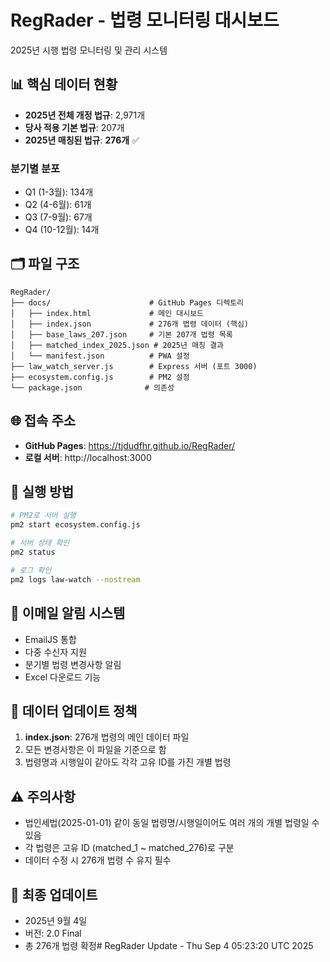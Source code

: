 # RegRader - 법령 모니터링 대시보드

2025년 시행 법령 모니터링 및 관리 시스템

## 📊 핵심 데이터 현황

- **2025년 전체 개정 법규**: 2,971개
- **당사 적용 기본 법규**: 207개  
- **2025년 매칭된 법규**: **276개** ✅

### 분기별 분포
- Q1 (1-3월): 134개
- Q2 (4-6월): 61개
- Q3 (7-9월): 67개  
- Q4 (10-12월): 14개

## 🗂️ 파일 구조

```
RegRader/
├── docs/                      # GitHub Pages 디렉토리
│   ├── index.html             # 메인 대시보드
│   ├── index.json             # 276개 법령 데이터 (핵심)
│   ├── base_laws_207.json     # 기본 207개 법령 목록
│   ├── matched_index_2025.json # 2025년 매칭 결과
│   └── manifest.json          # PWA 설정
├── law_watch_server.js        # Express 서버 (포트 3000)
├── ecosystem.config.js        # PM2 설정
└── package.json              # 의존성

```

## 🌐 접속 주소

- **GitHub Pages**: https://tjdudfhr.github.io/RegRader/
- **로컬 서버**: http://localhost:3000

## 🚀 실행 방법

```bash
# PM2로 서버 실행
pm2 start ecosystem.config.js

# 서버 상태 확인
pm2 status

# 로그 확인
pm2 logs law-watch --nostream
```

## 📧 이메일 알림 시스템

- EmailJS 통합
- 다중 수신자 지원
- 분기별 법령 변경사항 알림
- Excel 다운로드 기능

## 🔄 데이터 업데이트 정책

1. **index.json**: 276개 법령의 메인 데이터 파일
2. 모든 변경사항은 이 파일을 기준으로 함
3. 법령명과 시행일이 같아도 각각 고유 ID를 가진 개별 법령

## ⚠️ 주의사항

- 법인세법(2025-01-01) 같이 동일 법령명/시행일이어도 여러 개의 개별 법령일 수 있음
- 각 법령은 고유 ID (matched_1 ~ matched_276)로 구분
- 데이터 수정 시 276개 법령 수 유지 필수

## 📅 최종 업데이트

- 2025년 9월 4일
- 버전: 2.0 Final
- 총 276개 법령 확정# RegRader Update - Thu Sep  4 05:23:20 UTC 2025
